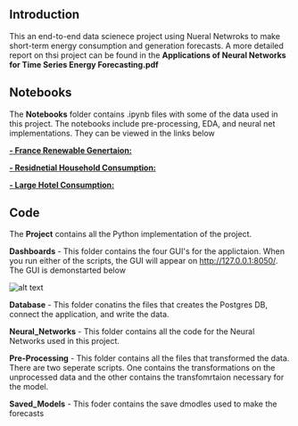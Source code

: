 ## Introduction 

This an end-to-end data scienece project using Nueral Netwroks to make short-term energy consumption and generation forecasts. A more detailed report on thsi project can be found in the **Applications of Neural Networks for Time Series Energy Forecasting.pdf**

## Notebooks 

The **Notebooks** folder contains .ipynb files with some of the data used in this project. The notebooks include pre-processing, EDA, and neural net implementations. They can be viewed in the links below 
  
[**- France Renewable Genertaion:** ](https://nbviewer.jupyter.org/github/Castaldo/Neural-Nets-Energy-Forecasting/blob/master/Notebooks/Renewable%20Generation/French_Generation.ipynb)

[**- Residnetial Household Consumption:** ](https://nbviewer.jupyter.org/github/Castaldo/Neural-Nets-Energy-Forecasting/blob/master/Notebooks/Granular%20Consumption/House.ipynb)

[**- Large Hotel Consumption:**](https://nbviewer.jupyter.org/github/Castaldo/Neural-Nets-Energy-Forecasting/blob/master/Notebooks/Granular%20Consumption/Hotel.ipynb)

## Code 

The **Project** contains all the Python implementation of the project. 

**Dashboards** - This folder contains the four GUI's for the applictaion. When you run either of the scripts, the GUI will appear on http://127.0.0.1:8050/. The GUI is demonstarted below 

![alt text](https://imgur.com/XJdFtNI.png)

**Database** - This folder conatins the files that creates the Postgres DB, connect the application, and write the data.

**Neural_Networks** - This folder contains all the code for the Neural Networks used in this project.

**Pre-Processing** - This folder contains all the files that transformed the data. There are two seperate scripts. One contains the transformations on the unprocessed data and the other contains the transfomrtaion necessary for the model.

**Saved_Models** - This foder contains the save dmodles used to make the forecasts

